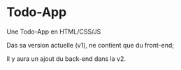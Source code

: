 # Todo-App


Une Todo-App  en HTML/CSS/JS

Das sa version actuelle (v1), ne contient que du front-end;

Il y aura un ajout du back-end dans la v2.
